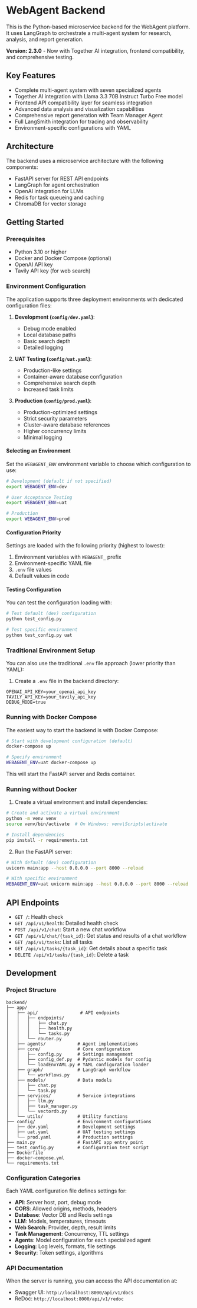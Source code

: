 # WebAgent Backend

This is the Python-based microservice backend for the WebAgent platform. It uses LangGraph to orchestrate a multi-agent system for research, analysis, and report generation.

**Version: 2.3.0** - Now with Together AI integration, frontend compatibility, and comprehensive testing.

## Key Features

- Complete multi-agent system with seven specialized agents
- Together AI integration with Llama 3.3 70B Instruct Turbo Free model
- Frontend API compatibility layer for seamless integration
- Advanced data analysis and visualization capabilities
- Comprehensive report generation with Team Manager Agent
- Full LangSmith integration for tracing and observability
- Environment-specific configurations with YAML

## Architecture

The backend uses a microservice architecture with the following components:

- FastAPI server for REST API endpoints
- LangGraph for agent orchestration
- OpenAI integration for LLMs
- Redis for task queueing and caching
- ChromaDB for vector storage

## Getting Started

### Prerequisites

- Python 3.10 or higher
- Docker and Docker Compose (optional)
- OpenAI API key
- Tavily API key (for web search)

### Environment Configuration

The application supports three deployment environments with dedicated configuration files:

1. **Development (`config/dev.yaml`)**: 
   - Debug mode enabled
   - Local database paths
   - Basic search depth
   - Detailed logging

2. **UAT Testing (`config/uat.yaml`)**:
   - Production-like settings
   - Container-aware database configuration
   - Comprehensive search depth
   - Increased task limits

3. **Production (`config/prod.yaml`)**:
   - Production-optimized settings
   - Strict security parameters
   - Cluster-aware database references
   - Higher concurrency limits
   - Minimal logging

#### Selecting an Environment

Set the `WEBAGENT_ENV` environment variable to choose which configuration to use:

```bash
# Development (default if not specified)
export WEBAGENT_ENV=dev

# User Acceptance Testing
export WEBAGENT_ENV=uat

# Production
export WEBAGENT_ENV=prod
```

#### Configuration Priority

Settings are loaded with the following priority (highest to lowest):
1. Environment variables with `WEBAGENT_` prefix
2. Environment-specific YAML file
3. `.env` file values
4. Default values in code

#### Testing Configuration

You can test the configuration loading with:

```bash
# Test default (dev) configuration
python test_config.py

# Test specific environment
python test_config.py uat
```

### Traditional Environment Setup

You can also use the traditional `.env` file approach (lower priority than YAML):

1. Create a `.env` file in the backend directory:

```
OPENAI_API_KEY=your_openai_api_key
TAVILY_API_KEY=your_tavily_api_key
DEBUG_MODE=true
```

### Running with Docker Compose

The easiest way to start the backend is with Docker Compose:

```bash
# Start with development configuration (default)
docker-compose up

# Specify environment
WEBAGENT_ENV=uat docker-compose up
```

This will start the FastAPI server and Redis container.

### Running without Docker

1. Create a virtual environment and install dependencies:

```bash
# Create and activate a virtual environment
python -m venv venv
source venv/bin/activate  # On Windows: venv\Scripts\activate

# Install dependencies
pip install -r requirements.txt
```

2. Run the FastAPI server:

```bash
# With default (dev) configuration
uvicorn main:app --host 0.0.0.0 --port 8000 --reload

# With specific environment
WEBAGENT_ENV=uat uvicorn main:app --host 0.0.0.0 --port 8000 --reload
```

## API Endpoints

- `GET /`: Health check
- `GET /api/v1/health`: Detailed health check
- `POST /api/v1/chat`: Start a new chat workflow
- `GET /api/v1/chat/{task_id}`: Get status and results of a chat workflow
- `GET /api/v1/tasks`: List all tasks
- `GET /api/v1/tasks/{task_id}`: Get details about a specific task
- `DELETE /api/v1/tasks/{task_id}`: Delete a task

## Development

### Project Structure

```
backend/
├── app/
│   ├── api/                # API endpoints
│   │   ├── endpoints/
│   │   │   ├── chat.py
│   │   │   ├── health.py
│   │   │   └── tasks.py
│   │   └── router.py
│   ├── agents/            # Agent implementations
│   ├── core/              # Core configuration
│   │   ├── config.py      # Settings management
│   │   ├── config_def.py  # Pydantic models for config
│   │   └── loadEnvYAML.py # YAML configuration loader
│   ├── graph/             # LangGraph workflow
│   │   └── workflows.py
│   ├── models/            # Data models
│   │   ├── chat.py
│   │   └── task.py
│   ├── services/          # Service integrations
│   │   ├── llm.py
│   │   ├── task_manager.py
│   │   └── vectordb.py
│   └── utils/             # Utility functions
├── config/                # Environment configurations
│   ├── dev.yaml           # Development settings
│   ├── uat.yaml           # UAT testing settings
│   └── prod.yaml          # Production settings
├── main.py                # FastAPI app entry point
├── test_config.py         # Configuration test script
├── Dockerfile
├── docker-compose.yml
└── requirements.txt
```

### Configuration Categories

Each YAML configuration file defines settings for:

- **API**: Server host, port, debug mode
- **CORS**: Allowed origins, methods, headers
- **Database**: Vector DB and Redis settings
- **LLM**: Models, temperatures, timeouts
- **Web Search**: Provider, depth, result limits
- **Task Management**: Concurrency, TTL settings
- **Agents**: Model configuration for each specialized agent
- **Logging**: Log levels, formats, file settings
- **Security**: Token settings, algorithms

### API Documentation

When the server is running, you can access the API documentation at:

- Swagger UI: `http://localhost:8000/api/v1/docs`
- ReDoc: `http://localhost:8000/api/v1/redoc` 